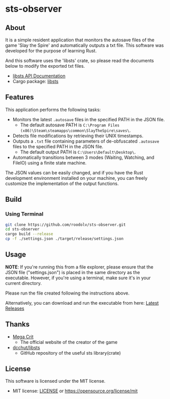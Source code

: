 # sts-observer

## About

It is a simple resident application that monitors the autosave files of the game 'Slay the Spire' and automatically outputs a txt file. This software was developed for the purpose of learning Rust.

And this software uses the 'libsts' crate, so please read the documents below to modify the exported txt files.

- [libsts API Documentation](https://docs.rs/libsts/)
- Cargo package: [libsts](https://crates.io/crates/libsts)

## Features

This application performs the following tasks:

- Monitors the latest `.autosave` files in the specified PATH in the JSON file.
    - The default autosave PATH is `C:\Program Files (x86)\Steam\steamapps\common\SlayTheSpire\saves\`.
- Detects file modifications by retrieving their UNIX timestamps.
- Outputs a `.txt` file containing parameters of de-obfuscated `.autosave` files to the specified PATH in the JSON file.
    - The default output PATH is `C:\Users\Default\Desktop\`.
- Automatically transitions between 3 modes (Waiting, Watching, and FileIO) using a finite state machine.

The JSON values can be easily changed, and if you have the Rust development environment installed on your machine, you can freely customize the implementation of the output functions.


## Build

### Using Terminal

```bash
git clone https://github.com/roodolv/sts-observer.git
cd sts-observer
cargo build --release
cp -f ./settings.json ./target/release/settings.json
```

## Usage

**NOTE**: If you're running this from a file explorer, please ensure that the JSON file ("settings.json") is placed in the same directory as the executable. However, if you're using a terminal, make sure it's in your current directory.

Please run the file created following the instructions above.

Alternatively, you can download and run the executable from here:
[Latest Releases](https://github.com/roodolv/sts-observer/releases/latest)

## Thanks
- [Mega Crit](https://www.megacrit.com/)
    - The official website of the creator of the game
- [dcchut/libsts](https://github.com/dcchut/libsts)
    - GitHub repository of the useful sts library(crate)

## License
This software is licensed under the MIT license.
- MIT license: [LICENSE](LICENSE) or https://opensource.org/license/mit
